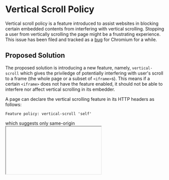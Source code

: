 # Vertical Scroll Policy
Vertical scroll policy is a feature introduced to assist websites in blocking
certain embedded contents from interfering with vertical scrolling. Stopping a user from vertically
scrolling the page might be a frustrating experience. This issue has been filed and tracked as a
[bug](https://crbug.com/611982) for Chromium for a while.

## Proposed Solution
The proposed solution is introducing a new feature, namely, `vertical-scroll` which gives the priviledge of potentially
interfering with user's scroll to a frame (the whole page or a subset of `<iframe>`s). This means if a certain `<iframe>`
does not have the feature enabled, it should not be able to interfere nor affect vertical scrolling in its embedder.

A page can declare the vertical scrolling feature in its HTTP headers as follows:
```http
Feature policy: vertical-scroll 'self'
```
which suggests only same-origin <iframe>'s are allowed to interfere with vertical scroll. Alternatively, the feature can
be declared for a single `<iframe>` using `allow` attribute:
```html
<iframe src="..." allow="vertical-scroll 'none'"></iframe>
```
which will limit the ability of the `<iframe>` in blocking vertical scrolling. Alternatively, specific origins can be
whitelisted to use the feature:
```html
<iframe src="..." allow="vertical-scroll https://www.example.com"></iframe>
```
In order to avoid breaking web pages, the feature should be enabled by default for all pages and `<iframe>`s, unless specified
otherwise in the HTTP header or `<iframe>`'s `allow` attribute.

## Proposed Implementation
There are several techniques that can be used by an `<iframe>` to block user's ability to scroll:
  * Canceling (calling `event.preventDefault()`) scroll related events such as `touchstart`, `touchmove`, or `wheel`.
  * Assigning a `touch-action` which prevents vertically scrolling, i.e., does not include `pan-y` or `pinch-zoom`.
  * (Ab)Using programmatic scrolling, i.e. `element.scrollIntoView()`.

The propsoed solution is that disabled frames (i.e., those with `vertical-scroll 'none'`) will not be able to use
either of the mentioned techniques. This is attained by:
  * Ensuring all scroll related input events are non-cancelable.
  * All elements and nodes inside such frames do have `pan-y` in their`touch-action` CSS property (if not, enforce `pan-y`).
  * Scripted and programmtic scorlling is handled within the scrop of a frame, i.e., calls to `element.scrollIntoView()`
  do not propagate outside of a disabled frame.
 
Furthermore, when `vertical-scroll` is disabled in a frame, not scrollable content should be able to consume scroll gestures
from the user. This would ensure that an embedded content cannot use techniques such as infinite scrolling to steal all the
scroll gestures on the page.
 
